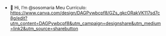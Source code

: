- 👋 Hi, I’m @sosomaria
  Meu Currículo:
https://www.canva.com/design/DAGPywbcpf8/GZs_gkcORakVK117sd7c8g/edit?utm_content=DAGPywbcpf8&utm_campaign=designshare&utm_medium=link2&utm_source=sharebutton
